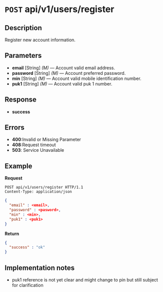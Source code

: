 # **<code>POST</code> api/v1/users/register**

## Description
Register new account information.

## Parameters

- **email** [String] _(M)_ — Account valid email address.
- **password** [String] _(M)_ — Account preferred password.
- **min** [String] _(M)_ — Account valid mobile identification number.
- **puk1** [String] _(M)_ — Account valid puk 1 number.

## Response

- **success**

## Errors

- **400**:Invalid or Missing Parameter
- **408**:Request timeout
- **503**: Service Unavailable

## Example

**Request**

```
POST api/v1/users/register HTTP/1.1
Content-Type: application/json
```
``` json
{ 
  "email" : <email>, 
  "password" : <pasword>, 
  "min" : <min>, 
  "puk1" : <puk1>
}
``` 

**Return**

``` json
{
  "success" : "ok"
}
``` 

## Implementation notes

- puk1 reference is not yet clear and might change to pin but still subject for clarification
